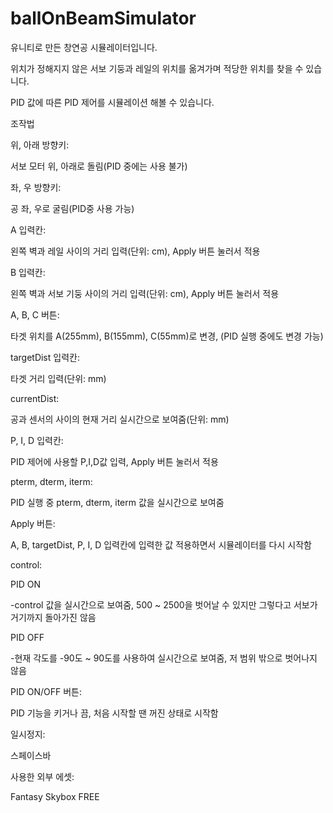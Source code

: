 ﻿# ballOnBeamSimulator
유니티로 만든 창연공 시뮬레이터입니다.

위치가 정해지지 않은 서보 기둥과 레일의 위치를 옮겨가며 적당한 위치를 찾을 수 있습니다.

PID 값에 따른 PID 제어를 시뮬레이션 해볼 수 있습니다.


조작법


위, 아래 방향키: 

서보 모터 위, 아래로 돌림(PID 중에는 사용 불가)


좌, 우 방향키: 

공 좌, 우로 굴림(PID중 사용 가능)


A 입력칸: 

왼쪽 벽과 레일 사이의 거리 입력(단위: cm), Apply 버튼 눌러서 적용


B 입력칸: 

왼쪽 벽과 서보 기둥 사이의 거리 입력(단위: cm), Apply 버튼 눌러서 적용


A, B, C 버튼: 

타겟 위치를 A(255mm), B(155mm), C(55mm)로 변경, (PID 실행 중에도 변경 가능)


targetDist 입력칸: 

타겟 거리 입력(단위: mm)


currentDist:

공과 센서의 사이의 현재 거리 실시간으로 보여줌(단위: mm)


P, I, D 입력칸: 

PID 제어에 사용할 P,I,D값 입력, Apply 버튼 눌러서 적용


pterm, dterm, iterm: 

PID 실행 중 pterm, dterm, iterm 값을 실시간으로 보여줌


Apply 버튼: 

A, B, targetDist, P, I, D 입력칸에 입력한 값 적용하면서 시뮬레이터를 다시 시작함


control: 

PID ON

-control 값을 실시간으로 보여줌, 500 ~ 2500을 벗어날 수 있지만 그렇다고 서보가 거기까지 돌아가진 않음

PID OFF

-현재 각도를 -90도 ~ 90도를 사용하여 실시간으로 보여줌, 저 범위 밖으로 벗어나지 않음


PID ON/OFF 버튼: 

PID 기능을 키거나 끔, 처음 시작할 땐 꺼진 상태로 시작함



일시정지:

스페이스바



사용한 외부 에셋:

Fantasy Skybox FREE
